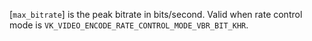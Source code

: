 [`max_bitrate`] is the peak bitrate in bits/second.
Valid when rate control mode is
`VK_VIDEO_ENCODE_RATE_CONTROL_MODE_VBR_BIT_KHR`.